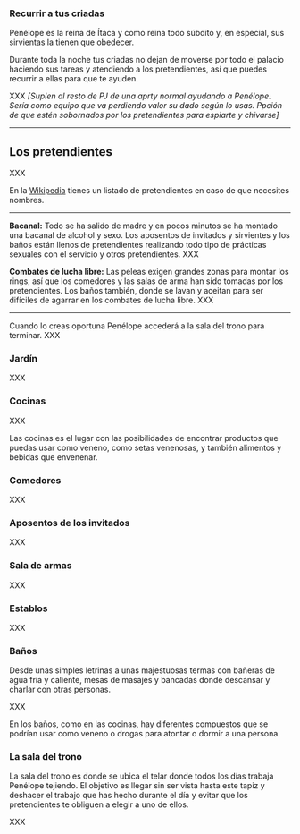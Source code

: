 ### Recurrir a tus criadas

Penélope es la reina de Ítaca y como reina todo súbdito y, en especial, sus sirvientas la tienen que obedecer. 

Durante toda la noche tus criadas no dejan de moverse por todo el palacio haciendo sus tareas y atendiendo a los pretendientes, así que puedes recurrir a ellas para que te ayuden.

XXX _[Suplen al resto de PJ de una aprty normal ayudando a Penélope. Sería como equipo que va perdiendo valor su dado según lo usas. Ppción de que estén sobornados por los pretendientes para espiarte y chivarse]_

***

## Los pretendientes

XXX

En la [Wikipedia](https://es.wikipedia.org/wiki/Pen%C3%A9lope#Pretendientes_de_Pen%C3%A9lope) tienes un listado de pretendientes en caso de que necesites nombres.

***

**Bacanal:** Todo se ha salido de madre y en pocos minutos se ha montado una bacanal de alcohol y sexo. Los aposentos de invitados y sirvientes y los baños están llenos de pretendientes realizando todo tipo de prácticas sexuales con el servicio y otros pretendientes. XXX

**Combates de lucha libre:** Las peleas exigen grandes zonas para montar los rings, así que los comedores y las salas de arma han sido tomadas por los pretendientes. Los baños también, donde se lavan y aceitan para ser difíciles de agarrar en los combates de lucha libre. XXX

***

Cuando lo creas oportuna Penélope accederá a la sala del trono para terminar. XXX

### Jardín

XXX

### Cocinas

XXX

Las cocinas es el lugar con las posibilidades de encontrar productos que puedas usar como veneno, como setas venenosas, y también alimentos y bebidas que envenenar.

### Comedores

XXX

### Aposentos de los invitados

XXX

### Sala de armas

XXX

### Establos

XXX

### Baños

Desde unas simples letrinas a unas majestuosas termas con bañeras de agua fría y caliente, mesas de masajes y bancadas donde descansar y charlar con otras personas.

XXX

En los baños, como en las cocinas, hay diferentes compuestos que se podrían usar como veneno o drogas para atontar o dormir a una persona.

### La sala del trono

La sala del trono es donde se ubica el telar donde todos los días trabaja Penélope tejiendo. El objetivo es llegar sin ser vista hasta este tapiz y deshacer el trabajo que has hecho durante el día y evitar que los pretendientes te obliguen a elegir a uno de ellos.

XXX